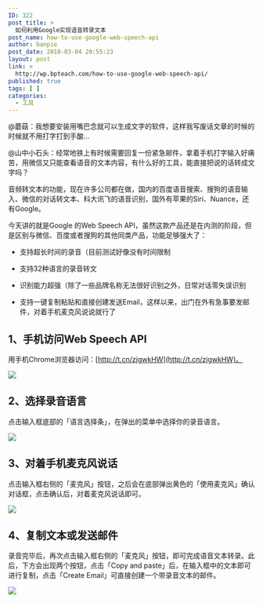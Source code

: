 ```yaml
---
ID: 322
post_title: >
  如何利用Google实现语音转录文本
post_name: how-to-use-google-web-speech-api
author: banpie
post_date: 2018-03-04 20:55:23
layout: post
link: >
  http://wp.bpteach.com/how-to-use-google-web-speech-api/
published: true
tags: [ ]
categories:
  - 工具
---
```

@蘑菇：我想要安装用嘴巴念就可以生成文字的软件，这样我写废话文章的时候的时候就不用打字打到手酸…

@山中小石头：经常地铁上有时候需要回复一份紧急邮件，拿着手机打字输入好痛苦，用微信又只能查看语音的文本内容，有什么好的工具，能直接把说的话转成文字吗？

音频转文本的功能，现在许多公司都在做，国内的百度语音搜索、搜狗的语音输入、微信的对话转文本、科大讯飞的语音识别，国外有苹果的Siri、Nuance，还有Google。

今天讲的就是Google 的Web Speech API，虽然这款产品还是在内测的阶段，但是区别与微信、百度或者搜狗的其他同类产品，功能足够强大了：

*   支持超长时间的录音（目前测试好像没有时间限制

*   支持32种语言的录音转文

*   识别能力超强（除了一些品牌名称无法很好识别之外，日常对话零失误识别

*   支持一键复制粘贴和直接创建发送Email，这样以来，出门在外有急事要发邮件，对着手机麦克风说说就行了

## 1、手机访问Web Speech API

用手机Chrome浏览器访问：[http://t.cn/zjgwkHW](http://t.cn/zjgwkHW)。

![](http://mmbiz.qpic.cn/mmbiz/z3T1vlHdIX8v4NK1p6MkKZVOgtQKCgQAfb2HvOKeQNa0xaeElz5zwfoGb5SyXSibMjKmJqJjm9zyE5Cm6A4LNYg/0)

## 2、选择录音语言

点击输入框底部的「语言选择条」，在弹出的菜单中选择你的录音语言。

![](http://mmbiz.qpic.cn/mmbiz/z3T1vlHdIX8v4NK1p6MkKZVOgtQKCgQAQCGnTDrz6eT7nRzWqXofT9iaNSnBISWJR0JD1buAyAzKSmdddG3uj9A/0)

## 3、对着手机麦克风说话

点击输入框右侧的「麦克风」按钮，之后会在底部弹出黄色的「使用麦克风」确认对话框，点击确认后，对着麦克风说话即可。

![](http://mmbiz.qpic.cn/mmbiz/z3T1vlHdIX8v4NK1p6MkKZVOgtQKCgQAVhSDLSfbryL9kxYFNwp8remclicGricNGnrIgzBpgACgSfngEEY7PmicA/0)

## 4、复制文本或发送邮件

录音完毕后，再次点击输入框右侧的「麦克风」按钮，即可完成语音文本转录。此后，下方会出现两个按钮，点击「Copy and paste」后，在输入框中的文本即可进行复制，点击「Create Email」可直接创建一个带录音文本的邮件。

![](http://mmbiz.qpic.cn/mmbiz/z3T1vlHdIX8v4NK1p6MkKZVOgtQKCgQAe1mrmCPghAM5WWRP7SCTI6nPqpLCuQY7BJLIY9iaWTrwTVuCuZEuicFg/0)